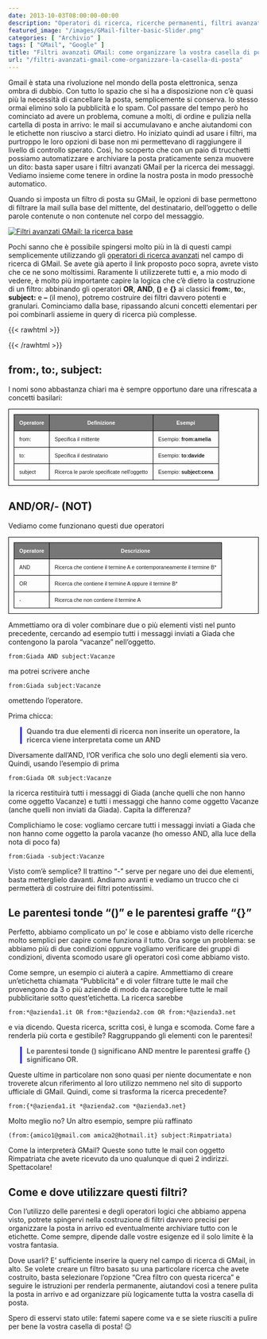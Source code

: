 ```yaml
---
date: 2013-10-03T08:00:00-00:00
description: "Operatori di ricerca, ricerche permanenti, filtri avanzati GMail per organizzare la vostra casella di posta in modo veloce e automatico"
featured_image: "/images/GMail-filter-basic-Slider.png"
categories: [ "Archivio" ]
tags: [ "GMail", "Google" ]
title: "Filtri avanzati GMail: come organizzare la vostra casella di posta"
url: "/filtri-avanzati-gmail-come-organizzare-la-casella-di-posta"
---
```

Gmail è stata una rivoluzione nel mondo della posta elettronica, senza ombra di dubbio. Con tutto lo spazio che si ha a disposizione non c’è quasi più la necessità di cancellare la posta, semplicemente si conserva. Io stesso ormai elimino solo la pubblicità e lo spam. Col passare del tempo però ho cominciato ad avere un problema, comune a molti, di ordine e pulizia nella cartella di posta in arrivo: le mail si accumulavano e anche aiutandomi con le etichette non riuscivo a starci dietro. Ho iniziato quindi ad usare i filtri, ma purtroppo le loro opzioni di base non mi permettevano di raggiungere il livello di controllo sperato. Così, ho scoperto che con un paio di trucchetti possiamo automatizzare e archiviare la posta praticamente senza muovere un dito: basta saper usare i filtri avanzati GMail per la ricerca dei messaggi. Vediamo insieme come tenere in ordine la nostra posta in modo pressochè automatico.


Quando si imposta un filtro di posta su GMail, le opzioni di base permettono di filtrare la mail sulla base del mittente, del destinatario, dell’oggetto o delle parole contenute o non contenute nel corpo del messaggio.

[![Filtri avanzati GMail: la ricerca base](/images/GMail-filter-basic-Slider.png)](/images/GMail-filter-basic-Slider.png)

Pochi sanno che è possibile spingersi molto più in là di questi campi semplicemente utilizzando gli [operatori di ricerca avanzati](https://support.google.com/mail/answer/7190) nel campo di ricerca di GMail. Se avete già aperto il link proposto poco sopra, avrete visto che ce ne sono moltissimi. Raramente li utilizzerete tutti e, a mio modo di vedere, è molto più importante capire la logica che c’è dietro la costruzione di un filtro: abbinando gli operatori **OR**, **AND**, **()** e **{}** ai classici **from:**, **to:**, **subject:** e **–** (il meno), potremo costruire dei filtri davvero potenti e granulari. Cominciamo dalla base, ripassando alcuni concetti elementari per poi combinarli assieme in query di ricerca più complesse.

{{< rawhtml >}}
  <style>
    table {
      border-collapse: collapse;
      font-family: sans-serif;
      font-size: 0.75em;
    }
    table, th, td {
      border: 1px solid black;
      padding: 10px;
    }
    thead {
      background: #777777;
      color: white;
    }
    blockquote {
      border-left: solid blue;
      padding-left: 10px;
    }
</style>
{{< /rawhtml >}}

## from:, to:, subject:
I nomi sono abbastanza chiari ma è sempre opportuno dare una rifrescata a concetti basilari:

| Operatore | Definizione                                | Esempi                    |
|-----------|--------------------------------------------|---------------------------|
| from:     | Specifica il mittente                      | Esempio: **from:amelia**  |
| to:       | Specifica il destinatario                  | Esempio: **to:davide**    |
| subject   | Ricerca le parole specificate nell'oggetto | Esempio: **subject:cena** |

## AND/OR/- (NOT)
Vediamo come funzionano questi due operatori

| Operatore | Descrizione                                                            |
|-----------|------------------------------------------------------------------------|
| AND       | Ricerca che contiene il termine A e contemporaneamente il termine B*   |
| OR        | Ricerca che contiene il termine A oppure il termine B*                 |
| -         | Ricerca che non contiene il termine A                                  |

Ammettiamo ora di voler combinare due o più elementi visti nel punto precedente, cercando ad esempio tutti i messaggi inviati a Giada che contengono la parola “vacanze” nell’oggetto.

    
    from:Giada AND subject:Vacanze
ma potrei scrivere anche

    from:Giada subject:Vacanze

omettendo l’operatore.

Prima chicca:

> **Quando tra due elementi di ricerca non inserite un operatore, la ricerca viene interpretata come un AND**

Diversamente dall’AND, l’OR verifica che solo uno degli elementi sia vero. Quindi, usando l’esempio di prima

    from:Giada OR subject:Vacanze

la ricerca restituirà tutti i messaggi di Giada (anche quelli che non hanno come oggetto Vacanze) e tutti i messaggi che hanno come oggetto Vacanze (anche quelli non inviati da Giada). Capita la differenza?

Complichiamo le cose: vogliamo cercare tutti i messaggi inviati a Giada che non hanno come oggetto la parola vacanze (ho omesso AND, alla luce della nota di poco fa)

    from:Giada -subject:Vacanze

Visto com’è semplice? Il trattino “-” serve per negare uno dei due elementi, basta metterglielo davanti. Andiamo avanti e vediamo un trucco che ci permetterà di costruire dei filtri potentissimi.

## Le parentesi tonde “()” e le parentesi graffe “{}”

Perfetto, abbiamo complicato un po’ le cose e abbiamo visto delle ricerche molto semplici per capire come funziona il tutto. Ora sorge un problema: se abbiamo più di due condizioni oppure vogliamo verificare dei gruppi di condizioni,  diventa scomodo usare gli operatori così come abbiamo visto.

Come sempre, un esempio ci aiuterà a capire. Ammettiamo di creare un’etichetta chiamata “Pubblicità” e di voler filtrare tutte le mail che provengono da 3 o più aziende di modo da raccogliere tutte le mail pubblicitarie sotto quest’etichetta. La ricerca sarebbe

    from:*@azienda1.it OR from:*@azienda2.com OR from:*@azienda3.net

e via dicendo. Questa ricerca, scritta così, è lunga e scomoda. Come fare a renderla più corta e gestibile? Raggruppando gli elementi con le parentesi!

> **Le parentesi tonde () significano AND mentre le parentesi graffe {} significano OR.**

Queste ultime in particolare non sono quasi per niente documentate e non troverete alcun riferimento al loro utilizzo nemmeno nel sito di supporto ufficiale di GMail.
Quindi, come si trasforma la ricerca precedente?

    from:{*@azienda1.it *@azienda2.com *@azienda3.net}

Molto meglio no? Un altro esempio, sempre più raffinato

    (from:{amico1@gmail.com amica2@hotmail.it} subject:Rimpatriata)

Come la interpreterà GMail? Queste sono tutte le mail con oggetto Rimpatriata che avete ricevuto da uno qualunque di quei 2 indirizzi. Spettacolare!

## Come e dove utilizzare questi filtri?
Con l’utilizzo delle parentesi e degli operatori logici che abbiamo appena visto, potrete spingervi nella costruzione di filtri davvero precisi per organizzare la posta in arrivo ed eventualmente archiviare tutto con le etichette. Come sempre, dipende dalle vostre esigenze ed il solo limite è la vostra fantasia.

Dove usarli? E’ sufficiente inserire la query nel campo di ricerca di GMail, in alto. Se volete creare un filtro basato su una particolare ricerca che avete costruito, basta selezionare l’opzione “Crea filtro con questa ricerca” e seguire le istruzioni per renderla permanente, aiutandovi così a tenere pulita la posta in arrivo e ad organizzare più logicamente tutta la vostra casella di posta.

Spero di esservi stato utile: fatemi sapere come va e se siete riusciti a pulire per bene la vostra casella di posta! 😉